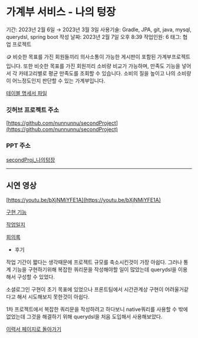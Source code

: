 # 가계부 서비스 - 나의 텅장

기간: 2023년 2월 6일 → 2023년 3월 3일
사용기술: Gradle, JPA, git, java, mysql, querydsl, spring boot
작성 날짜: 2023년 2월 7일 오후 8:39
작업인원: 6
태그: 협업 프로젝트

<aside>
🪙 비슷한 목표를 가진 회원들끼리 의사소통이 가능한 게시판이 포함된 가계부프로젝트입니다. 또한 비슷한 목표를 가진 회원끼리 소비량 비교가 가능하며, 만족도 기능을 넣어서 각 카테고리별로 평균 만족도를 조회할 수 있습니다. 소비의 질을 높이고 나의 소비량이 어느정도인지 판단할 수 있는 가계부입니다.

</aside>

[테이블 명세서 파일](https://www.notion.so/28f5cb3768864d01bae4bbaec02b1344)

### **깃허브 프로젝트 주소**

[https://github.com/nunnunnu/secondProject](https://github.com/nunnunnu/secondProject)

### PPT 주소

[secondProj_나의텅장](https://www.canva.com/design/DAFbRcKg360/sqaf75TdI98IzeZsPyqbbg/edit)

---

## 시연 영상

[https://youtu.be/bXjNMiYFE1A](https://youtu.be/bXjNMiYFE1A)

[구현 기능](https://www.notion.so/4e0b334ca468464c80118d4b3949e04a)

[작업일지](https://www.notion.so/022ab3baa4af4364a737ef3f77779d35)

[회의록](https://www.notion.so/f99e031b78574cde887ab0157cf1cc20)

- 후기

작업 기간이 짧다는 생각때문에 프로젝트 규모를 축소시킨것이 가장 아쉽다. 그러나 통계 기능을 구현하기위해 복잡한 쿼리문을 작성해야할 일이 많았는데 querydsl을 이용해서 구성할 수 있었다.

소셜로그인 구현이 초기 목표에 있었으나 프론트팀에서 시간관계상 구현이 어려울거같다고 해서 시도해보지 못한것이 아쉽다.

1차 프로젝트에서 복잡한 쿼리문을 작성하려고 하다보니 native쿼리를 사용할 수 밖에 없었는데 그것을 해결하기 위해 querydsl을 처음 도입해서 사용해보았다.

[이력서 페이지로 돌아가기](https://www.notion.so/Jinhee-Park-60fef02523c1491ba4fdfee4a4562252)
